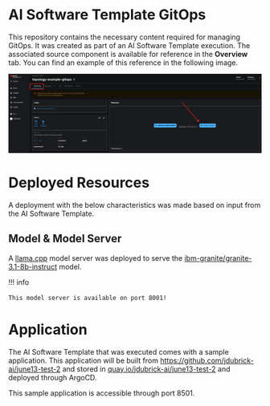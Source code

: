 # AI Software Template GitOps

This repository contains the necessary content required for managing GitOps. It was created as part of an AI Software Template execution. The associated source component is available for reference in the **Overview** tab. You can find an example of this reference in the following image.

![Overview Tab](./images/overview-dependency.png)

# Deployed Resources

A deployment with the below characteristics was made based on input from the AI Software Template.

## Model & Model Server

A [llama.cpp]( https://github.com/redhat-ai-dev/developer-images/tree/main/model-servers/llamacpp_python/0.3.8) model server was deployed to serve the [ibm-granite/granite-3.1-8b-instruct](https://huggingface.co/ibm-granite/granite-3.1-8b-instruct) model.

!!! info

    This model server is available on port 8001!

# Application

The AI Software Template that was executed comes with a sample application. This application will be built from https://github.com/jdubrick-ai/june13-test-2 and stored in [quay.io/jdubrick-ai/june13-test-2](https://quay.io/jdubrick-ai/june13-test-2) and deployed through ArgoCD. 

This sample application is accessible through port 8501.